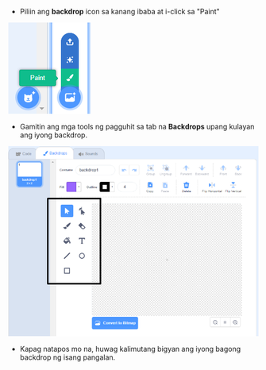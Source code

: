 + Piliin ang **backdrop** icon sa kanang ibaba at i-click sa "Paint"

![magkulay ng bagong backdrop](images/paint_backdrop_icon.png)

+ Gamitin ang mga tools ng pagguhit sa tab na **Backdrops** upang kulayan ang iyong backdrop.

![mga tools na pangguhit](images/paint_tools_annotated.png)

+ Kapag natapos mo na, huwag kalimutang bigyan ang iyong bagong backdrop ng isang pangalan.